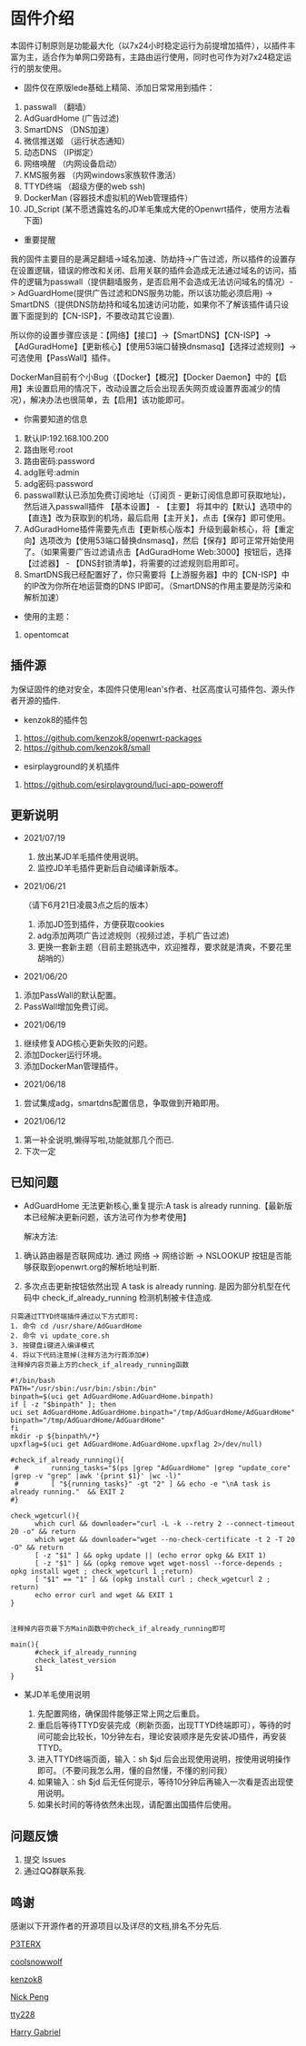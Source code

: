 # 固件介绍

本固件订制原则是功能最大化（以7x24小时稳定运行为前提增加插件），以插件丰富为主，适合作为单网口旁路有，主路由运行使用，同时也可作为对7x24稳定运行的朋友使用。

- 固件仅在原版lede基础上精简、添加日常常用到插件：

1. passwall       （翻墙）
2. AdGuardHome     (广告过滤)
3. SmartDNS       （DNS加速）
4. 微信推送姬      （运行状态通知）
5. 动态DNS        （IP绑定）
6. 网络唤醒       （内网设备启动）
7. KMS服务器      （内网windows家族软件激活）
8. TTYD终端       （超级方便的web ssh)
9. DockerMan      (容器技术虚拟机的Web管理插件）
10. JD_Script     (某不愿透露姓名的JD羊毛集成大佬的Openwrt插件，使用方法看下面)

- 重要提醒

我的固件主要目的是满足翻墙->域名加速、防劫持->广告过滤，所以插件的设置存在设置逻辑，错误的修改和关闭、启用关联的插件会造成无法通过域名的访问，插件的逻辑为passwall（提供翻墙服务，是否启用不会造成无法访问域名的情况）-> AdGuardHome(提供广告过滤和DNS服务功能，所以该功能必须启用) -> SmartDNS（提供DNS防劫持和域名加速访问功能，如果你不了解该插件请只设置下面提到的【CN-ISP】，不要改动其它设置).

所以你的设置步骤应该是：【网络】【接口】->【SmartDNS】【CN-ISP】->【AdGuradHome】【更新核心】【使用53端口替换dnsmasq】【选择过滤规则】->可选使用【PassWall】插件。

DockerMan目前有个小Bug（【Docker】【概况】【Docker Daemon】中的【启用】未设置启用的情况下，改动设置之后会出现丢失网页或设置界面减少的情况），解决办法也很简单，去【启用】该功能即可。

- 你需要知道的信息

1. 默认IP:192.168.100.200
2. 路由账号:root
3. 路由密码:password
4. adg账号:admin
5. adg密码:password
6. passwall默认已添加免费订阅地址（订阅页 - 更新订阅信息即可获取地址)，然后进入passwall插件 【基本设置】 - 【主要】 将其中的【默认】选项中的【直连】改为获取到的机场，最后启用【主开关】，点击【保存】即可使用。
7. AdGuradHome插件需要先点击【更新核心版本】升级到最新核心，将【重定向】选项改为【使用53端口替换dnsmasq】，然后【保存】即可正常开始使用了。（如果需要广告过滤请点击【AdGuradHome Web:3000】按钮后，选择【过滤器】 - 【DNS封锁清单】，将需要的过滤规则启用即可。
8. SmartDNS我已经配置好了，你只需要将【上游服务器】中的【CN-ISP】中的IP改为你所在地运营商的DNS IP即可。（SmartDNS的作用主要是防污染和解析加速）

- 使用的主题：

1. opentomcat

## 插件源

为保证固件的绝对安全，本固件只使用lean's作者、社区高度认可插件包、源头作者开源的插件.

- kenzok8的插件包

1. <https://github.com/kenzok8/openwrt-packages>
2. <https://github.com/kenzok8/small>

- esirplayground的关机插件

1. <https://github.com/esirplayground/luci-app-poweroff>

## 更新说明

- 2021/07/19
  1. 放出某JD羊毛插件使用说明。
  2. 监控JD羊毛插件更新后自动编译新版本。

- 2021/06/21

  （请下6月21日凌晨3点之后的版本）
  1. 添加JD签到插件，方便获取cookies
  2. adg添加两项广告过滤规则（视频过滤，手机广告过滤)
  3. 更换一套新主题（目前主题挑选中，欢迎推荐，要求就是清爽，不要花里胡哨的）

- 2021/06/20

 1. 添加PassWall的默认配置。
 2. PassWall增加免费订阅。

- 2021/06/19

 1. 继续修复ADG核心更新失败的问题。
 2. 添加Docker运行环境。
 3. 添加DockerMan管理插件。

- 2021/06/18

1. 尝试集成adg，smartdns配置信息，争取做到开箱即用。

- 2021/06/12

 1. 第一补全说明,懒得写啦,功能就那几个而已.
 2. 下次一定


## 已知问题

- AdGuardHome 无法更新核心,重复提示:A task is already running.【最新版本已经解决更新问题，该方法可作为参考使用】

  解决方法:

1. 确认路由器是否联网成功.
  通过 网络 -> 网络诊断 -> NSLOOKUP 按钮是否能够获取到openwrt.org的解析地址判断.

2. 多次点击更新按钮依然出现 A task is already running. 是因为部分机型在代码中 check_if_already_running 检测机制被卡住造成.

  ```shell
  只需通过TTYD终端插件通过以下方式即可:
  1. 命令 cd /usr/share/AdGuardHome
  2. 命令 vi update_core.sh
  3. 按键盘i键进入编译模式
  4. 将以下代码注意掉(注释方法为行首添加#)
  注释掉内容页最上方的check_if_already_running函数

  #!/bin/bash
  PATH="/usr/sbin:/usr/bin:/sbin:/bin"
  binpath=$(uci get AdGuardHome.AdGuardHome.binpath)
  if [ -z "$binpath" ]; then
  uci set AdGuardHome.AdGuardHome.binpath="/tmp/AdGuardHome/AdGuardHome"
  binpath="/tmp/AdGuardHome/AdGuardHome"
  fi
  mkdir -p ${binpath%/*}
  upxflag=$(uci get AdGuardHome.AdGuardHome.upxflag 2>/dev/null)

  #check_if_already_running(){
   #        running_tasks="$(ps |grep "AdGuardHome" |grep "update_core" |grep -v "grep" |awk '{print $1}' |wc -l)"
   #        [ "${running_tasks}" -gt "2" ] && echo -e "\nA task is already running."  && EXIT 2
  #}

  check_wgetcurl(){
        which curl && downloader="curl -L -k --retry 2 --connect-timeout 20 -o" && return
        which wget && downloader="wget --no-check-certificate -t 2 -T 20 -O" && return
        [ -z "$1" ] && opkg update || (echo error opkg && EXIT 1)
        [ -z "$1" ] && (opkg remove wget wget-nossl --force-depends ; opkg install wget ; check_wgetcurl 1 ;return)
        [ "$1" == "1" ] && (opkg install curl ; check_wgetcurl 2 ; return)
        echo error curl and wget && EXIT 1
  }


  注释掉内容页最下方Main函数中的check_if_already_running即可

  main(){  
        #check_if_already_running                                       
        check_latest_version
        $1
  }
  ```


- 某JD羊毛使用说明
  
  1. 先配置网络，确保固件能够正常上网之后重启。
  2. 重启后等待TTYD安装完成（刷新页面，出现TTYD终端即可），等待的时间可能会比较长，10分钟左右，理论安装顺序是先安装JD插件，再安装TTYD。
  3. 进入TTYD终端页面，输入：sh $jd 后会出现使用说明，按使用说明操作即可。（不要问我怎么用，懂的自然懂，不懂的别问我）
  4. 如果输入：sh $jd 后无任何提示，等待10分钟后再输入一次看是否出现使用说明。
  5. 如果长时间的等待依然未出现，请配置出国插件后使用。


## 问题反馈

1. 提交 lssues
2. 通过QQ群联系我.

## 鸣谢

感谢以下开源作者的开源项目以及详尽的文档,排名不分先后.

[P3TERX](https://github.com/P3TERX)

[coolsnowwolf](https://github.com/coolsnowwolf)

[kenzok8](https://github.com/kenzok8)

[Nick Peng](https://github.com/pymumu)

[tty228](https://github.com/tty228)

[Harry Gabriel](https://github.com/ozon)
